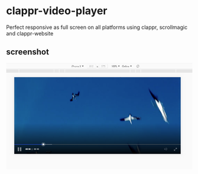 # clappr-video-player
Perfect responsive as full screen on all platforms using clappr, scrollmagic and clappr-website

## screenshot
![image](screenshots/screenshot.png)